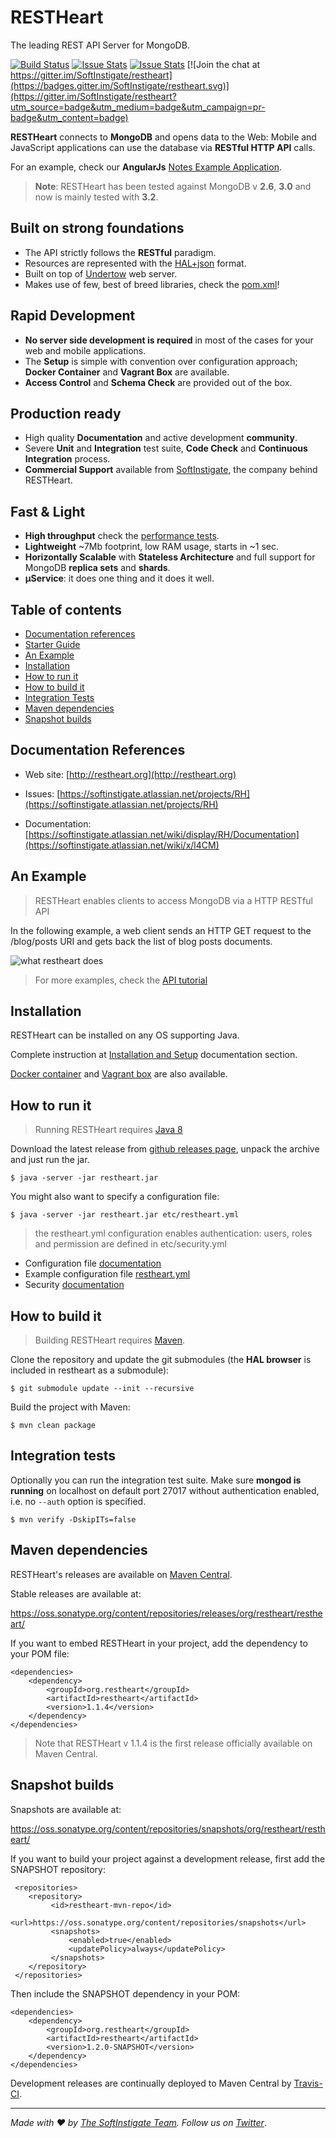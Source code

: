RESTHeart
=========

The leading REST API Server for MongoDB.

[![Build Status](https://travis-ci.org/SoftInstigate/restheart.svg?branch=develop)](https://travis-ci.org/SoftInstigate/restheart)
[![Issue Stats](http://issuestats.com/github/SoftInstigate/restheart/badge/pr)](http://issuestats.com/github/SoftInstigate/restheart)
[![Issue Stats](http://issuestats.com/github/SoftInstigate/restheart/badge/issue)](http://issuestats.com/github/SoftInstigate/restheart)
[![Join the chat at https://gitter.im/SoftInstigate/restheart](https://badges.gitter.im/SoftInstigate/restheart.svg)](https://gitter.im/SoftInstigate/restheart?utm_source=badge&utm_medium=badge&utm_campaign=pr-badge&utm_content=badge)

**RESTHeart** connects to **MongoDB** and opens data to the Web: Mobile and JavaScript applications can use the database via **RESTful HTTP API** calls.

For an example, check our **AngularJs** [Notes Example Application](https://github.com/softinstigate/restheart-notes-example).

> **Note**: RESTHeart has been tested against MongoDB v **2.6**, **3.0** and now is mainly tested with **3.2**.

Built on strong foundations
----
* The API strictly follows the **RESTful** paradigm.
* Resources are represented with the [HAL+json](https://softinstigate.atlassian.net/wiki/x/UICM) format.
* Built on top of [Undertow](http://undertow.io) web server.
* Makes use of few, best of breed libraries, check the [pom.xml](https://github.com/SoftInstigate/restheart/blob/master/pom.xml)!

Rapid Development
----
* **No server side development is required** in most of the cases for your web and mobile applications.
* The **Setup** is simple with convention over configuration approach; **Docker Container** and **Vagrant Box** are available.
* **Access Control** and **Schema Check** are provided out of the box.

Production ready
----
* High quality **Documentation** and active development **community**.
* Severe **Unit** and **Integration** test suite, **Code Check** and **Continuous Integration** process.
* **Commercial Support** available from [SoftInstigate](http://www.softinstigate.com), the company behind RESTHeart.

Fast & Light
----

* **High throughput** check the [performance tests](https://softinstigate.atlassian.net/wiki/x/gICM).
* **Lightweight** ~7Mb footprint, low RAM usage, starts in ~1 sec.
* **Horizontally Scalable** with **Stateless Architecture** and full support for MongoDB **replica sets** and **shards**.
* **µService**: it does one thing and it does it well.

Table of contents
---

- [Documentation references](#documentation-references)
- [Starter Guide](http://restheart.org/quick-start.html)
- [An Example](#an-example)
- [Installation](#installation)
- [How to run it](#how-to-run-it)
- [How to build it](#how-to-build-it)
- [Integration Tests](#integration-tests)
- [Maven dependencies](#maven-dependecies)
- [Snapshot builds](#snapshot-builds)

Documentation References
----

* Web site: [http://restheart.org](http://restheart.org)

* Issues: [https://softinstigate.atlassian.net/projects/RH](https://softinstigate.atlassian.net/projects/RH)

* Documentation: [https://softinstigate.atlassian.net/wiki/display/RH/Documentation](https://softinstigate.atlassian.net/wiki/x/l4CM)

An Example
----

> RESTHeart enables clients to access MongoDB via a HTTP RESTful API

In the following example, a web client sends an HTTP GET request to the /blog/posts URI and gets back the list of blog posts documents.

![what restheart does](http://restheart.org/images/what%20restheart%20does.png)

> For more examples, check the [API tutorial](https://softinstigate.atlassian.net/wiki/x/GICM)

Installation
---

RESTHeart can be installed on any OS supporting Java.

Complete instruction at [Installation and Setup](https://softinstigate.atlassian.net/wiki/x/FICM) documentation section.

[Docker container](https://hub.docker.com/r/softinstigate/restheart/) and [Vagrant box](https://github.com/SoftInstigate/restheart-vagrant) are also available.


How to run it
---

> Running RESTHeart requires [Java 8](http://www.oracle.com/technetwork/java/javase/downloads/index.html)

Download the latest release from [github releases page](https://github.com/SoftInstigate/restheart/releases/latest), unpack the archive and just run the jar.

	$ java -server -jar restheart.jar

You might also want to specify a configuration file:

	$ java -server -jar restheart.jar etc/restheart.yml

> the restheart.yml configuration enables authentication: users, roles and permission are defined in etc/security.yml

* Configuration file [documentation](https://softinstigate.atlassian.net/wiki/x/JYCM)
* Example configuration file [restheart.yml](https://softinstigate.atlassian.net/wiki/x/VQC9)
* Security [documentation](https://softinstigate.atlassian.net/wiki/x/W4CM)

How to build it
---

> Building RESTHeart requires [Maven](http://www.oracle.com/technetwork/java/javase/downloads/index.html).

Clone the repository and update the git submodules (the __HAL browser__ is included in restheart as a submodule):

    $ git submodule update --init --recursive

Build the project with Maven:

    $ mvn clean package

Integration tests
---

Optionally you can run the integration test suite. Make sure __mongod is running__ on localhost on default port 27017 without authentication enabled, i.e. no `--auth` option is specified.

    $ mvn verify -DskipITs=false

Maven dependencies
---

RESTHeart's releases are available on [Maven Central](http://search.maven.org/#search%7Cga%7C1%7Cg%3A%22org.restheart%22).

Stable releases are available at:

https://oss.sonatype.org/content/repositories/releases/org/restheart/restheart/

If you want to embed RESTHeart in your project, add the dependency to your POM file:

```
<dependencies>
    <dependency>
        <groupId>org.restheart</groupId>
        <artifactId>restheart</artifactId>
        <version>1.1.4</version>
    </dependency>
</dependencies>
```

> Note that RESTHeart v 1.1.4 is the first release officially available on Maven Central.

Snapshot builds
----

Snapshots are available at:

https://oss.sonatype.org/content/repositories/snapshots/org/restheart/restheart/

If you want to build your project against a development release, first add the SNAPSHOT repository:

```
 <repositories>
    <repository>
         <id>restheart-mvn-repo</id>
         <url>https://oss.sonatype.org/content/repositories/snapshots</url>
         <snapshots>
             <enabled>true</enabled>
             <updatePolicy>always</updatePolicy>
         </snapshots>
    </repository>
 </repositories>
 ```

Then include the SNAPSHOT dependency in your POM:

```
<dependencies>
    <dependency>
        <groupId>org.restheart</groupId>
        <artifactId>restheart</artifactId>
        <version>1.2.0-SNAPSHOT</version>
    </dependency>
</dependencies>
```

Development releases are continually deployed to Maven Central by [Travis-CI](https://travis-ci.org/SoftInstigate/restheart).

<hr></hr>

_Made with :heart: by [The SoftInstigate Team](http://www.softinstigate.com/). Follow us on [Twitter](https://twitter.com/softinstigate)_.
